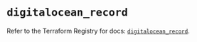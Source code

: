 # `digitalocean_record`

Refer to the Terraform Registry for docs: [`digitalocean_record`](https://registry.terraform.io/providers/digitalocean/digitalocean/2.35.0/docs/resources/record).
